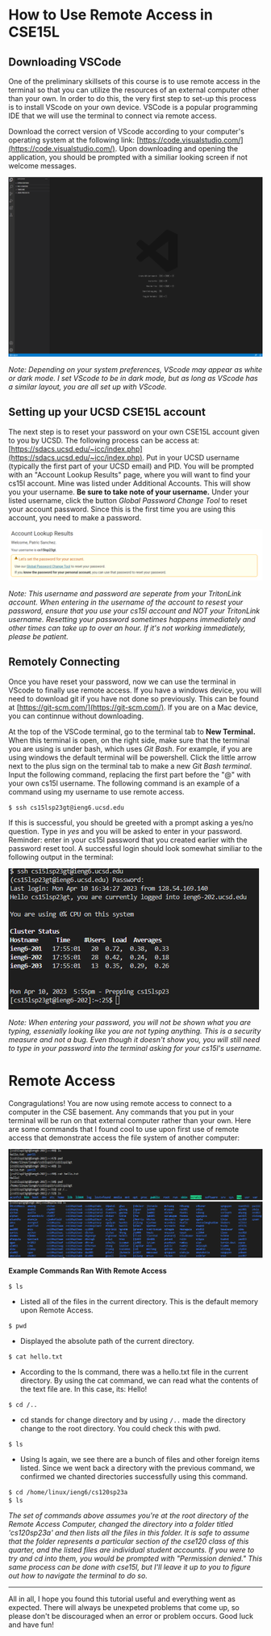 # How to Use Remote Access in CSE15L

## Downloading VSCode
One of the preliminary skillsets of this course is to use remote access in the terminal so that you can utilize the resources of an external computer other than your own. In order to do this, the very first step to set-up this process is to install VScode on your own device. VSCode is a popular programming IDE that we will use the terminal to connect via remote access. 

Download the correct version of VScode according to your computer's operating system at the following link: [https://code.visualstudio.com/](https://code.visualstudio.com/). Upon downloading and opening the application, you should be prompted with a similiar looking screen if not welcome messages.

![Image](VScode.png)

*Note: Depending on your system preferences, VScode may appear as white or dark mode. I set VScode to be in dark mode, but as long as VScode has a similar layout, you are all set up with VScode.*

## Setting up your UCSD CSE15L account
The next step is to reset your password on your own CSE15L account given to you by UCSD. The following process can be access at: [https://sdacs.ucsd.edu/~icc/index.php](https://sdacs.ucsd.edu/~icc/index.php).
Put in your UCSD username (typically the first part of your UCSD email) and PID. You will be prompted with an "Account Lookup Results" page, where you will want to find your cs15l account. Mine was listed under Additional Accounts. This will show you your username. **Be sure to take note of your username.** Under your listed username, click the button *Global Password Change Tool* to reset your account password. Since this is the first time you are using this account, you need to make a password. 

![Image](cse15lPasswordReset.png)

*Note: This username and password are seperate from your TritonLink account. When entering in the username of the account to resest your password, ensure that you use your cs15l account and NOT your TritonLink username. Resetting your password sometimes happens immediately and other times can take up to over an hour. If it's not working immediately, please be patient.*

## Remotely Connecting

Once you have reset your password, now we can use the terminal in VScode to finally use remote access. If you have a windows device, you will need to download git if you have not done so previously. This can be found at [https://git-scm.com/](https://git-scm.com/). If you are on a Mac device, you can continnue without downloading.

At the top of the VSCode terminal, go to the terminal tab to **New Terminal.** When this terminal is open, on the right side, make sure that the terminal you are using is under bash, which uses _Git Bash_. For example, if you are using windows the default terminal will be powershell. Click the little arrow next to the plus sign on the terminal tab to make a new _Git Bash terminal_. Input the following command, replacing the first part before the "@" with your own cs15l username. The following command is an example of a command using my username to use remote access.
```
$ ssh cs15lsp23gt@ieng6.ucsd.edu
```

If this is successful, you should be greeted with a prompt asking a yes/no question. Type in _yes_ and you will be asked to enter in your password. Reminder: enter in your cs15l password that you created earlier with the password reset tool. A successful login should look somewhat similiar to the following output in the terminal: 

![Image](loginSuccess.png)

_Note: When entering your password, you will not be shown what you are typing, essenially looking like you are not typing anything. This is a security measure and not a bug. Even though it doesn't show you, you will still need to type in your password into the terminal asking for your cs15l's username._ 

# Remote Access
Congragulations! You are now using remote access to connect to a computer in the CSE basement. Any commands that you put in your terminal will be run on that external computer rather than your own. Here are some commands that I found cool to use upon first use of remote access that demonstrate access the file system of another computer: 
 
![Image](terminal1.png)
![Image](terminal2.png)

**Example Commands Ran With Remote Access**
```
$ ls
```
* Listed all of the files in the current directory. This is the default memory upon Remote Access.
```
$ pwd
```
* Displayed the absolute path of the current directory.
```
$ cat hello.txt
```
* According to the ls command, there was a hello.txt file in the current directory. By using the cat command, we can read what the contents of the text file are. In this case, its: Hello!
```
$ cd /..
```
* cd stands for change directory and by using `/..` made the directory change to the root directory. You could check this with pwd.
```
$ ls 
```
* Using ls again, we see there are a bunch of files and other foreign items listed. Since we went back a directory with the previous command, we confirmed we chanted directories successfully using this command.
```
$ cd /home/linux/ieng6/cs120sp23a
$ ls
```
_The set of commands above assumes you're at the root directory of the Remote Access Computer, changed the directory into a folder titled 'cs120sp23a' and then lists all the files in this folder. It is safe to assume that the folder represents a particular section of the cse120 class of this quarter, and the listed files are individual student accounts. If you were to try and cd into them, you would be prompted with "Permission denied." This same process can be done with cse15l, but I'll leave it up to you to figure out how to navigate the terminal to do so._

---
All in all, I hope you found this tutorial useful and everything went as expected. There will always be unexpeted problems that come up, so please don't be discouraged when an error or problem occurs. Good luck and have fun!
